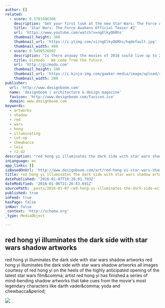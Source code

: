 ```yaml
---
author: []
related:
  - score: 0.5781686306
    description: 'Get your first look at the new Star Wars: The Force Awakens teaser #2! Lucasfilm and visionary director J.J. Abrams join forces to take you back again to a galaxy far, far away as "Star Wars" returns to the big screen with "Star Wars: The Force Awakens."'
    title: 'Star Wars: The Force Awakens Official Teaser #2'
    url: 'https://www.youtube.com/watch?v=ngElkyQ6Rhs'
    thumbnail_height: 360
    thumbnail_url: 'https://i.ytimg.com/vi/ngElkyQ6Rhs/hqdefault.jpg'
    thumbnail_width: 480
  - score: 0.5498526692
    description: "Is there anyway the movies of 2016 could live up to 2015? 2015 had S tar Wars, Jurassic Park, Terminator and The Avengers. 2016 has Batman, Superman, Deadpool and even more Star Wars. But that's just the beginning of what's a super exciting year at the movies."
    title: Gizmodo - We come from the future.
    url: 'http://gizmodo.com'
    thumbnail_height: 200
    thumbnail_url: 'https://i.kinja-img.com/gawker-media/image/upload/s---erriNCS--/c_fill,fl_progressive,g_center,h_200,q_80,w_200/fdj3buryz5nuzyf2k620.png'
    thumbnail_width: 200
publisher:
  url: 'http://www.designboom.com'
  name: 'designboom | architecture & design magazine'
  favicon: 'http://www.designboom.com/favicon.ico'
  domain: www.designboom.com
keywords:
  - artworks
  - shadow
  - red
  - wars
  - hong
  - illuminating
  - cut-up
  - chewbacca
  - leia
  - r2-d2
description: "red hong yi illuminates the dark side with star wars shadow artworks red hong yi illuminates the dark side with star wars shadow artworks all images courtesy of red hong yi on the heels of the highly anticipated opening of the latest star wars film, artist red hong yi has finished a series of mind-bending shadow artworks that take cues from the movie's most legendary characters like darth vader, yoda and chewbacca."
inLanguage: en
app_links: []
isBasedOnUrl: 'http://www.designboom.com/art/red-hong-yi-star-wars-shadow-art-12-18-2015/'
title: red hong yi illuminates the dark side with star wars shadow artworks
datePublished: '2016-01-07T16:26:01.793Z'
dateModified: '2016-01-06T21:26:43.691Z'
sourcePath: _posts/2016-01-07-red-hong-yi-illuminates-the-dark-side-with-star-wars-shadow.md
published: true
inFeed: true
hasPage: false
inNav: false
_context: 'http://schema.org'
_type: MediaObject

---
```

<article style=""><h1>red hong yi illuminates the dark side with star wars shadow artworks</h1><p>red hong yi illuminates the dark side with star wars shadow artworks red hong yi illuminates the dark side with star wars shadow artworks all images courtesy of red hong yi on the heels of the highly anticipated opening of the latest star wars film&amp;comma; artist red hong yi has finished a series of mind-bending shadow artworks that take cues from the movie's most legendary characters like darth vader&amp;comma; yoda and chewbacca&amp;period;</p><img src="http://www.designboom.com/wp-content/uploads/2015/12/star-wars-shadow-art-by-red-hong-yi-designbom-13.jpg" /></article>